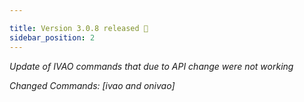 ```yaml
---

title: Version 3.0.8 released 🎉
sidebar_position: 2
---
```



*Update of IVAO commands that due to API change were not working*

*Changed Commands: [ivao and onivao]*